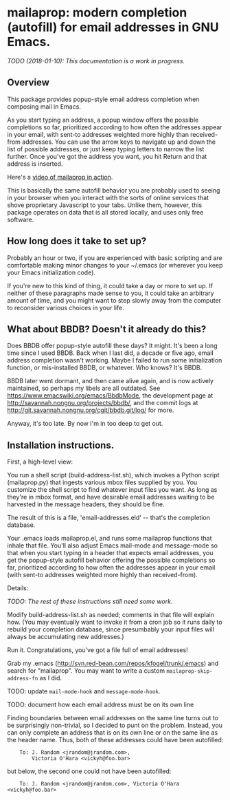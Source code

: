 mailaprop: modern completion (autofill) for email addresses in GNU Emacs.
=========================================================================

*TODO (2018-01-10): This documentation is a work in progress.*

Overview
--------

This package provides popup-style email address completion when
composing mail in Emacs.

As you start typing an address, a popup window offers the possible
completions so far, prioritized according to how often the addresses
appear in your email, with sent-to addresses weighted more highly than
received-from addresses.  You can use the arrow keys to navigate up
and down the list of possible addresses, or just keep typing letters
to narrow the list further.  Once you've got the address you want, you
hit Return and that address is inserted.

Here's a [video of mailaprop in action](mailaprop-example-session.webm).

This is basically the same autofill behavior you are probably used to
seeing in your browser when you interact with the sorts of online
services that shove proprietary Javascript to your tabs.  Unlike them,
however, this package operates on data that is all stored locally, and
uses only free software.

How long does it take to set up?
--------------------------------

Probably an hour or two, if you are experienced with basic scripting
and are comfortable making minor changes to your ~/.emacs (or wherever
you keep your Emacs initialization code).

If you're new to this kind of thing, it could take a day or more to
set up.  If neither of these paragraphs made sense to you, it could
take an arbitrary amount of time, and you might want to step slowly
away from the computer to reconsider various choices in your life.

What about BBDB?  Doesn't it already do this?
---------------------------------------------

Does BBDB offer popup-style autofill these days?  It might.  It's been
a long time since I used BBDB.  Back when I last did, a decade or five
ago, email address completion wasn't working.  Maybe I failed to run
some initialization function, or mis-installed BBDB, or whatever.  Who
knows?  It's BBDB.

BBDB later went dormant, and then came alive again, and is now
actively maintained, so perhaps my libels are all outdated.  See
https://www.emacswiki.org/emacs/BbdbMode, the development page at
http://savannah.nongnu.org/projects/bbdb/, and the commit logs at
http://git.savannah.nongnu.org/cgit/bbdb.git/log/ for more.

Anyway, it's too late.  By now I'm in too deep to get out.

Installation instructions.
--------------------------

First, a high-level view:

You run a shell script (build-address-list.sh), which invokes a Python
script (mailaprop.py) that ingests various mbox files supplied by you.
You customize the shell script to find whatever input files you want.
As long as they're in mbox format, and have desirable email addresses
waiting to be harvested in the message headers, they should be fine.

The result of this is a file, 'email-addresses.eld' -- that's the
completion database.

Your .emacs loads mailaprop.el, and runs some mailaprop functions that
inhale that file.  You'll also adjust Emacs mail-mode and message-mode
so that when you start typing in a header that expects email
addresses, you get the popup-style autofill behavior offering the possible
completions so far, prioritized according to how often the addresses
appear in your email (with sent-to addresses weighted more highly than
received-from).

Details:

*TODO: The rest of these instructions still need some work.*

Modify build-address-list.sh as needed; comments in that file will
explain how.  (You may eventually want to invoke it from a cron job so
it runs daily to rebuild your completion database, since presumbably
your input files will always be accumulating new addresses.)

Run it.  Congratulations, you've got a file full of email addresses!

Grab my .emacs (http://svn.red-bean.com/repos/kfogel/trunk/.emacs) and
search for "mailaprop".  You may want to write a custom
`mailaprop-skip-address-fn` as I did.

TODO: update `mail-mode-hook` and `message-mode-hook`.

TODO: document how each email address must be on its own line

Finding boundaries between email addresses on the same line turns out
to be surprisingly non-trivial, so I decided to punt on the problem.
Instead, you can only complete an address that is on its own line or
on the same line as the header name.  Thus, both of these addresses
could have been autofilled:

        To: J. Random <jrandom@jrandom.com>,
            Victoria O'Hara <vickyh@foo.bar>

but below, the second one could not have been autofilled:

        To: J. Random <jrandom@jrandom.com>, Victoria O'Hara <vickyh@foo.bar>
